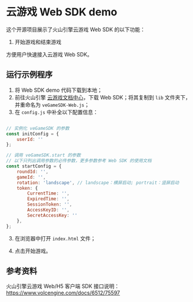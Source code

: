 ﻿# 云游戏 Web SDK demo

这个开源项目展示了火山引擎云游戏 Web SDK 的以下功能：

1. 开始游戏和结束游戏

方便用户快速接入云游戏 Web SDK。

## 运行示例程序

1. 将 Web SDK demo 代码下载到本地；
2. 前往火山引擎 [云游戏文档中心]( https://www.volcengine.com/docs/6512/75594)，下载 Web SDK；将其复制到 `lib` 文件夹下，并重命名为 `veGameSDK-Web.js`；
3. 在 `config.js` 中补全以下配置信息：

```js

// 实例化 veGameSDK 的参数
const initConfig = {
    userId: ''
};

// 调用 veGameSDK.start 的参数
// 以下只列出调用参数的必传参数，更多参数参考 Web SDK 的使用文档
const startConfig = {
    roundId: '',
    gameId: '',
    rotation: 'landscape', // landscape：横屏启动; portrait：竖屏启动
    token: {
        CurrentTime: '',
        ExpiredTime: '',
        SessionToken: '',
        AccessKeyID: '',
        SecretAccessKey: ''
    },
};

```

3. 在浏览器中打开 `index.html` 文件；
   
4. 点击开始游戏。

## 参考资料

火山引擎云游戏 Web/H5 客户端 SDK 接口说明：https://www.volcengine.com/docs/6512/75597
